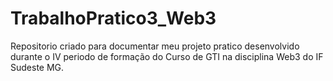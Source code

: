 # TrabalhoPratico3_Web3
Repositorio criado para documentar meu projeto pratico desenvolvido durante o IV periodo de formação do Curso de GTI na disciplina Web3 do IF Sudeste MG.
